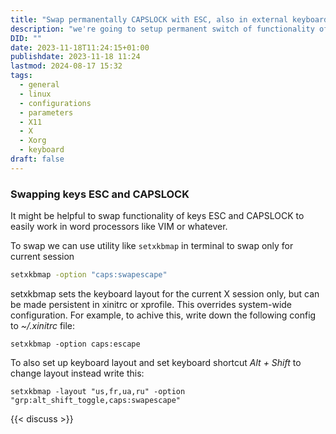```yaml
---
title: "Swap permanentally CAPSLOCK with ESC, also in external keyboard"
description: "we're going to setup permanent switch of functionality of ESC and CAPS LOCK keys"
DID: ""
date: 2023-11-18T11:24:15+01:00
publishdate: 2023-11-18 11:24
lastmod: 2024-08-17 15:32
tags:
  - general
  - linux
  - configurations
  - parameters
  - X11
  - X
  - Xorg
  - keyboard
draft: false
---
```


### Swapping keys ESC and CAPSLOCK

It might be helpful to swap functionality of keys ESC and CAPSLOCK to easily work in word processors like VIM or whatever.

To swap we can use utility like ```setxkbmap``` in terminal to swap only for current session 

```bash
setxkbmap -option "caps:swapescape"
```

setxkbmap sets the keyboard layout for the current X session only, but can be made persistent in xinitrc or xprofile. This overrides system-wide configuration. For example, to achive this, write down the following config to *~/.xinitrc* file:

```
setxkbmap -option caps:escape
```

To also set up keyboard layout and set keyboard shortcut *Alt + Shift* to change layout instead write this:

```
setxkbmap -layout "us,fr,ua,ru" -option "grp:alt_shift_toggle,caps:swapescape"
```

{{< discuss >}}
